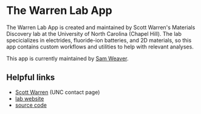 
# The Warren Lab App

The Warren Lab App is created and maintained by Scott Warren's Materials Discovery lab at the University of North Carolina (Chapel Hill). The lab specicializes in electrides, fluoride-ion batteries, and 2D materials, so this app contains custom workflows and utilities to help with relevant analyses.

This app is currently maintained by [Sam Weaver](https://github.com/SWeav02).

## Helpful links

 - [Scott Warren](https://chem.unc.edu/faculty/warren-scott/) (UNC contact page)
 - [lab website](https://materials-lab.io/  )
 - [source code](https://github.com/SWeav02/warrenapp/tree/main)
